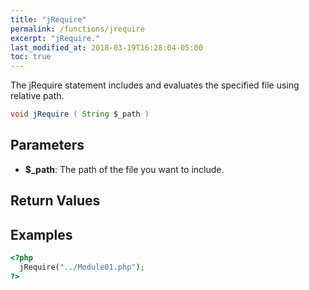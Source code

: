 ```yaml
---
title: "jRequire"
permalink: /functions/jrequire
excerpt: "jRequire."
last_modified_at: 2018-03-19T16:28:04-05:00
toc: true
---
```


The jRequire statement includes and evaluates the specified file using relative path.<br>
```java
void jRequire ( String $_path )
```

## Parameters
* **$_path**: The path of the file you want to include.

## Return Values

## Examples
```php
<?php
  jRequire("../Module01.php");
?>
```
